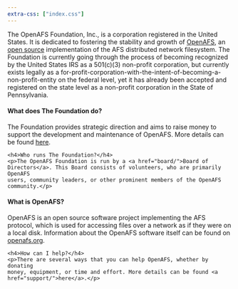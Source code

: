 ```yaml
---
extra-css: ["index.css"]
---
```


The OpenAFS Foundation, Inc., is a corporation registered in the United States.  It is dedicated to fostering
the stability and growth of [OpenAFS](http://www.openafs.org/), an [open
source](http://opensource.org/) implementation of the AFS distributed network
filesystem. The Foundation is currently going through the process of
becoming recognized by the United States IRS as a 501(c)(3) non-profit
corporation, but currently exists legally as a for-profit-corporation-with-the-intent-of-becoming-a-non-profit-entity on the federal level, yet it has already been accepted and registered on the state level as a non-profit corporation in the State of Pennsylvania.

<div class="index-container">
  <div class="index-box">
    <h4>What does The Foundation do?</h4>
    <p>The Foundation provides strategic direction and aims to raise money to support the development and
    maintenance of OpenAFS. More
    details can be found <a href="about/">here</a>.</p>

    <h4>Who runs The Foundation?</h4>
    <p>The OpenAFS Foundation is run by a <a href="board/">Board of 
    Directors</a>. This Board consists of volunteers, who are primarily OpenAFS
    users, community leaders, or other prominent members of the OpenAFS
    community.</p>
  </div>
  <div class="index-box">
    <h4>What is OpenAFS?</h4>
    <p>OpenAFS is an open source software project implementing the AFS
    protocol, which is used for accessing files over a network as if they were
    on a local disk. Information about the OpenAFS software itself can be found
    on <a href="http://www.openafs.org/">openafs.org</a>.</p>

    <h4>How can I help?</h4>
    <p>There are several ways that you can help OpenAFS, whether by donating
    money, equipment, or time and effort. More details can be found <a
    href="support/">here</a>.</p>
  </div>
</div>
